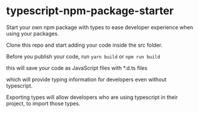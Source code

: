# typescript-npm-package-starter

Start your own npm package with types to ease developer experience when using your packages.

Clone this repo and start adding your code inside the src folder.

Before you publish your code, run `yarn build` or `npm run build` 

this will save your code as JavaScript files with *.d.ts files

which will provide typing information for developers even without typescript.

Exporting types will allow developers who are using typescript in their project, to import those types.